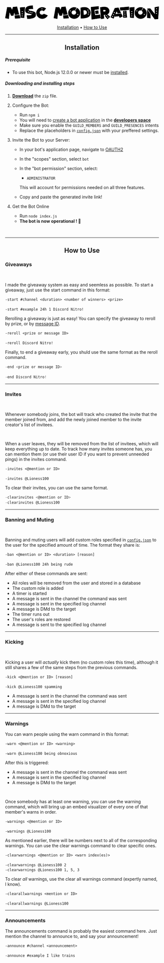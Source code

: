 <div align="center">

![](/assets/banner.png)

[Installation](#Installation) • [How to Use](#How-to-Use)

---

## Installation

</div>

##### Prerequisite

- To use this bot, Node.js 12.0.0 or newer must be [installed](https://nodejs.org/en/download/).

##### Downloading and installing steps

1.  **[Download](https://github.com/jay1934/Misc-Moderation/archive/main.zip)** the `zip` file.

2.  Configure the Bot:

    - Run `npm i`
    - You will need to [create a bot application](https://discordjs.guide/preparations/setting-up-a-bot-application.html#creating-your-bot) in the **[developers space](https://discordapp.com/developers/applications/me)**
    - Make sure you enable the `GUILD_MEMBERS` and `GUILD_PRESENCES` intents
    - Replace the placeholders in [`config.json`](/config.json) with your preffered settings.

3.  Invite the Bot to your Server:

    - In your bot's application page, navigate to [OAUTH2](https://discord.com/developers/applications/771430839250059274/oauth2)
    - In the "scopes" section, select `bot`
    - In the "bot permission" section, select:

      - `ADMINISTRATOR`

      This will account for permissions needed on all three features.

    - Copy and paste the generated invite link!

4.  Get the Bot Online
    - Run `node index.js`
    - **The bot is now operational ! 🎉**

<br>

---

<div align="center">

## How to Use

</div>

### Giveaways

<br>

I made the giveaway system as easy and seemless as possible. To start a giveaway, just use the start command in this format:

```
-start #channel <duration> <number of winners> <prize>

-start #example 24h 1 Discord Nitro!
```

Rerolling a giveaway is just as easy! You can specify the giveaway to reroll by prize, or by [message ID](https://support.discord.com/hc/en-us/articles/206346498-Where-can-I-find-my-User-Server-Message-ID-).

```
-reroll <prize or message ID>

-reroll Discord Nitro!
```

Finally, to end a giveaway early, you shuld use the same format as the reroll command.

```js
-end <prize or message ID>

-end Discord Nitro!
```

---

### Invites

<br>

Whenever somebody joins, the bot will track who created the invite that the member joined from, and add the newly joined member to the invite creator's list of invitees.

<br>

When a user leaves, they will be removed from the list of invitees, which will keep everything up to date. To track how many invites someone has, you can mention them (or use their user ID if you want to prevent unneeded pings) in the invites command.

```
-invites <@mention or ID>

-invites @Lioness100
```

To clear their invites, you can use the same format.

```js
-clearinvites <@mention or ID>
-clearinvites @Lioness100
```

---

### Banning and Muting

<br>

Banning and muting users will add custom roles specified in [`config.json`](/config.json) to the user for the specified amount of time. The format they share is:

```
-ban <@mention or ID> <duration> [reason]

-ban @Lioness100 24h being rude
```

After either of these commands are sent:

- All roles will be removed from the user and stored in a database
- The custom role is added
- A timer is started
- A message is sent in the channel the command was sent
- A message is sent in the specified log channel
- A message is DMd to the target
- The timer runs out
- The user's roles are restored
- A message is sent to the specified log channel

---

### Kicking

<br>

Kicking a user will _actually_ kick them (no custom roles this time), although it still shares a few of the same steps from the previous commands.

```
-kick <@mention or ID> [reason]

-kick @Lioness100 spamming
```

- A message is sent in the channel the command was sent
- A message is sent in the specified log channel
- A message is DMd to the target

---

### Warnings

You can warn people using the warn command in this format:

```
-warn <@mention or ID> <warning>

-warn @Lioness100 being obnoxious
```

After this is triggered:

- A message is sent in the channel the command was sent
- A message is sent in the specified log channel
- A message is DMd to the target

<br>

Once somebody has at least one warning, you can use the warning command, which will bring up an embed visualizer of every one of that member's warns in order.

```
-warnings <@mention or ID>

-warnings @Lioness100
```

As mentioned earlier, there will be numbers next to all of the corresponding warnings. You can use the clear warnings command to clear specific ones.

```
-clearwarnings <@mention or ID> <warn index(es)>

-clearwarnings @Lioness100 2
-clearwarnings @Lioness100 1, 5, 3
```

To clear _all_ warnings, use the clear all warnings command (expertly named, I know).

```
-clearallwarnings <mention or ID>

-clearallwarnings @Lioness100
```

---

### Announcements

The announcements command is probably the easiest command here. Just mention the channel to announce to, and say your announcement!

```
-announce #channel <announcement>

-announce #example I like trains
```

